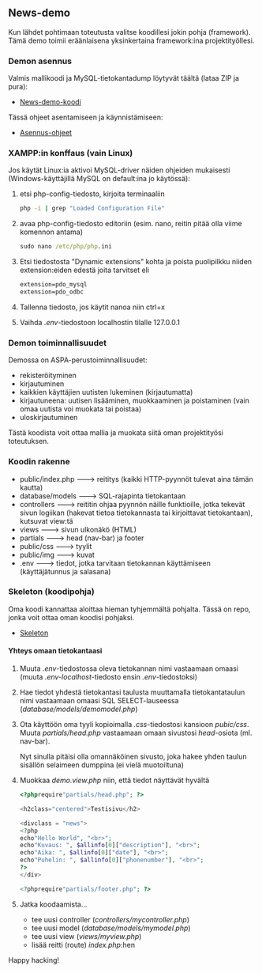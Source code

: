 ## News-demo

Kun lähdet pohtimaan toteutusta valitse koodillesi jokin pohja (framework). Tämä demo toimii eräänlaisena yksinkertaina framework:ina projektityöllesi.

### Demon asennus

Valmis mallikoodi ja MySQL-tietokantadump löytyvät täältä (lataa ZIP ja pura):

- [News-demo-koodi](https://github.com/otredu/news2020)

Tässä ohjeet asentamiseen ja käynnistämiseen:

- [Asennus-ohjeet](https://github.com/otredu/news2020/blob/master/readme.md)

### XAMPP:in konffaus (vain Linux)

Jos käytät Linux:ia aktivoi MySQL-driver näiden ohjeiden mukaisesti (Windows-käyttäjillä MySQL on default:ina jo käytössä):

1. etsi php-config-tiedosto, kirjoita terminaaliin

    ```cmd
    php -i | grep "Loaded Configuration File"
    ```

2. avaa php-config-tiedosto editoriin (esim. nano, reitin pitää olla viime komennon antama)

    ```cmd
    sudo nano /etc/php/php.ini
    ```

3. Etsi tiedostosta "Dynamic extensions" kohta ja poista puolipilkku niiden extension:eiden edestä joita tarvitset eli

    ```cmd
    extension=pdo_mysql
    extension=pdo_odbc
    ```

4. Tallenna tiedosto, jos käytit nanoa niin ctrl+x

5. Vaihda *.env*-tiedostoon localhostin tilalle 127.0.0.1

### Demon toiminnallisuudet

Demossa on ASPA-perustoiminnallisuudet:

- rekisteröityminen
- kirjautuminen
- kaikkien käyttäjien uutisten lukeminen (kirjautumatta)
- kirjautuneena: uutisen lisääminen, muokkaaminen ja poistaminen (vain omaa uutista voi muokata tai poistaa)
- uloskirjautuminen

Tästä koodista voit ottaa mallia ja muokata siitä oman projektityösi toteutuksen.

### Koodin rakenne

- public/index.php ---> reititys (kaikki HTTP-pyynnöt tulevat aina tämän kautta)
- database/models ---> SQL-rajapinta tietokantaan
- controllers ---> reititin ohjaa pyynnön näille funktioille, jotka tekevät sivun logiikan (hakevat tietoa tietokannasta tai kirjoittavat tietokantaan), kutsuvat view:tä
- views ---> sivun ulkonäkö (HTML)
- partials ---> head (nav-bar) ja footer
- public/css ---> tyylit
- public/img ---> kuvat
- .env ---> tiedot, jotka tarvitaan tietokannan käyttämiseen (käyttäjätunnus ja salasana)

### Skeleton (koodipohja)

Oma koodi kannattaa aloittaa hieman tyhjemmältä pohjalta. Tässä on repo, jonka voit ottaa oman koodisi pohjaksi.

- [Skeleton](https://github.com/otredu/aspa2020_skeleton)

#### Yhteys omaan tietokantaasi

1. Muuta *.env*-tiedostossa oleva tietokannan nimi vastaamaan omaasi (muuta *.env-localhost*-tiedosto ensin *.env*-tiedostoksi)

2. Hae tiedot yhdestä tietokantasi taulusta muuttamalla tietokantataulun nimi vastaamaan omaasi SQL SELECT-lauseessa (*database/models/demomodel.php*)

3. Ota käyttöön oma tyyli kopioimalla *.css*-tiedostosi kansioon *pubic/css*. Muuta *partials/head.php* vastaamaan omaan sivustosi *head*-osiota (ml. nav-bar).

    Nyt sinulla pitäisi olla omannäköinen sivusto, joka hakee yhden taulun sisällön selaimeen dumppina (ei vielä muotoiltuna)

4. Muokkaa *demo.view.php* niin, että tiedot näyttävät hyvältä

    ```php
    <?phprequire"partials/head.php"; ?>

    <h2class="centered">Testisivu</h2>

    <divclass = "news">
    <?php
    echo"Hello World", "<br>";
    echo"Kuvaus: ", $allinfo[0]["description"], "<br>";
    echo"Aika: ", $allinfo[0]["date"], "<br>";
    echo"Puhelin: ", $allinfo[0]["phonenumber"], "<br>";
    ?>
    </div>

    <?phprequire"partials/footer.php"; ?>
    ```

5. Jatka koodaamista...

    - tee uusi controller (*controllers/mycontroller.php*)
    - tee uusi model (*database/models/mymodel.php*)
    - tee uusi view (*views/myview.php*)
    - lisää reitti (route) *index.php*:hen

Happy hacking!
